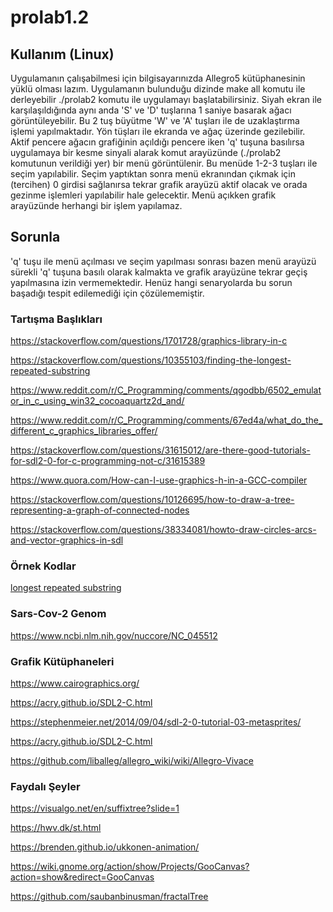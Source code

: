 # prolab1.2

## Kullanım (Linux)
Uygulamanın çalışabilmesi için bilgisayarınızda Allegro5 kütüphanesinin yüklü olması lazım.
Uygulamanın bulunduğu dizinde make all komutu ile derleyebilir ./prolab2 komutu ile uygulamayı başlatabilirsiniz.
Siyah ekran ile karşılaşıldığında aynı anda 'S' ve 'D' tuşlarına 1 saniye basarak ağacı görüntüleyebilir. Bu 2 tuş büyütme 'W' ve 'A' tuşları ile de uzaklaştırma işlemi yapılmaktadır.
Yön tüşları ile ekranda ve ağaç üzerinde gezilebilir.
Aktif pencere ağacın grafiğinin açıldığı pencere iken 'q' tuşuna basılırsa uygulamaya bir kesme sinyali alarak komut arayüzünde (./prolab2 komutunun verildiği yer) bir menü görüntülenir.
Bu menüde 1-2-3 tuşları ile seçim yapılabilir. Seçim yaptıktan sonra menü ekranından çıkmak için (tercihen) 0 girdisi sağlanırsa tekrar grafik arayüzü aktif olacak ve orada gezinme işlemleri yapılabilir hale gelecektir. Menü açıkken grafik arayüzünde herhangi bir işlem yapılamaz.

## Sorunla
'q' tuşu ile menü açılması ve seçim yapılması sonrası bazen menü arayüzü sürekli 'q' tuşuna basılı olarak kalmakta ve grafik arayüzüne tekrar geçiş yapılmasına izin vermemektedir. Henüz hangi senaryolarda bu sorun başadığı tespit edilemediği için çözülememiştir.

### Tartışma Başlıkları
https://stackoverflow.com/questions/1701728/graphics-library-in-c

https://stackoverflow.com/questions/10355103/finding-the-longest-repeated-substring

https://www.reddit.com/r/C_Programming/comments/qgodbb/6502_emulator_in_c_using_win32_cocoaquartz2d_and/

https://www.reddit.com/r/C_Programming/comments/67ed4a/what_do_the_different_c_graphics_libraries_offer/

https://stackoverflow.com/questions/31615012/are-there-good-tutorials-for-sdl2-0-for-c-programming-not-c/31615389

https://www.quora.com/How-can-I-use-graphics-h-in-a-GCC-compiler

https://stackoverflow.com/questions/10126695/how-to-draw-a-tree-representing-a-graph-of-connected-nodes

https://stackoverflow.com/questions/38334081/howto-draw-circles-arcs-and-vector-graphics-in-sdl
### Örnek Kodlar
[longest repeated substring](https://introcs.cs.princeton.edu/java/42sort/LRS.java.html)
### Sars-Cov-2 Genom
https://www.ncbi.nlm.nih.gov/nuccore/NC_045512

### Grafik Kütüphaneleri
https://www.cairographics.org/

https://acry.github.io/SDL2-C.html

https://stephenmeier.net/2014/09/04/sdl-2-0-tutorial-03-metasprites/

https://acry.github.io/SDL2-C.html

https://github.com/liballeg/allegro_wiki/wiki/Allegro-Vivace

### Faydalı Şeyler
https://visualgo.net/en/suffixtree?slide=1

https://hwv.dk/st.html

https://brenden.github.io/ukkonen-animation/

https://wiki.gnome.org/action/show/Projects/GooCanvas?action=show&redirect=GooCanvas

https://github.com/saubanbinusman/fractalTree






